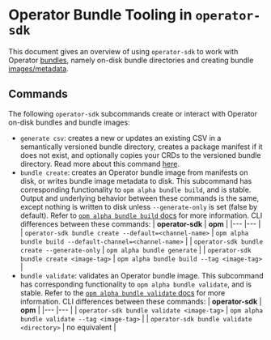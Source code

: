 # Operator Bundle Tooling in `operator-sdk`

This document gives an overview of using `operator-sdk` to work with Operator [bundles][registry-bundle], namely on-disk bundle directories and creating bundle [images/metadata][registry-bundle-image].

## Commands

The following `operator-sdk` subcommands create or interact with Operator on-disk bundles and bundle images:

* `generate csv`: creates a new or updates an existing CSV in a semantically versioned bundle directory, creates a package manifest if it does not exist, and optionally copies your CRDs to the versioned bundle directory. Read more about this command [here][sdk-generate-csv].
* `bundle create`: creates an Operator bundle image from manifests on disk, or writes bundle image metadata to disk. This subcommand has corresponding functionality to `opm alpha bundle build`, and is stable. Output and underlying behavior between these commands is the same, except nothing is written to disk unless `--generate-only` is set (false by default). Refer to [`opm alpha bundle build` docs][registry-opm-build] for more information. CLI differences between these commands:
  | **operator-sdk** | **opm** |
  |--- |--- |
  | `operator-sdk bundle create --default=<channel-name>` |  `opm alpha bundle build --default-channel=<channel-name>` |
  | `operator-sdk bundle create --generate-only` | `opm alpha bundle generate` |
  | `operator-sdk bundle create <image-tag>` | `opm alpha bundle build --tag <image-tag>` |
* `bundle validate`: validates an Operator bundle image. This subcommand has corresponding functionality to `opm alpha bundle validate`, and is stable. Refer to the [`opm alpha bundle validate` docs][registry-opm-validate] for more information. CLI differences between these commands:
  | **operator-sdk** | **opm** |
  |--- |--- |
  | `operator-sdk bundle validate <image-tag>` | `opm alpha bundle validate --tag <image-tag>` |
  | `operator-sdk bundle validate <directory>` | no equivalent |

[sdk-generate-csv]:./generating-a-csv.md
[registry-bundle]:https://github.com/operator-framework/operator-registry/tree/v1.5.3#manifest-format
[registry-bundle-image]:https://github.com/operator-framework/operator-registry/blob/v1.5.3/docs/design/operator-bundle.md
[registry-opm-build]:https://github.com/operator-framework/operator-registry/blob/v1.5.9/docs/design/operator-bundle.md#build-bundle-image
[registry-opm-validate]:https://github.com/operator-framework/operator-registry/blob/v1.5.9/docs/design/operator-bundle.md#validate-bundle-image
